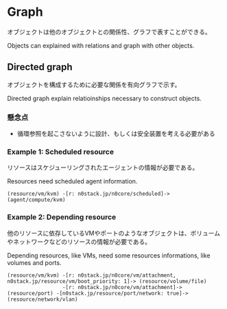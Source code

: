 # Graph

オブジェクトは他のオブジェクトとの関係性、グラフで表すことができる。

Objects can explained with relations and graph with other objects.

## Directed graph

オブジェクトを構成するために必要な関係を有向グラフで示す。

Directed graph explain relatioinships necessary to construct objects.

### 懸念点

- 循環参照を起こさないように設計、もしくは安全装置を考える必要がある

### Example 1: Scheduled resource

リソースはスケジューリングされたエージェントの情報が必要である。

Resources need scheduled agent information.

```
(resource/vm/kvm) -[r: n0stack.jp/n0core/scheduled]-> (agent/compute/kvm)
```

### Example 2: Depending resource

他のリソースに依存しているVMやポートのようなオブジェクトは、ボリュームやネットワークなどのリソースの情報が必要である。

Depending resources, like VMs, need some resources informations, like volumes and ports.

```
(resource/vm/kvm) -[r: n0stack.jp/n0core/vm/attachment, n0stack.jp/resource/vm/boot_priority: 1]-> (resource/volume/file)
                  -[r: n0stack.jp/n0core/vm/attachment]-> (resource/port) -[n0stack.jp/resource/port/network: true]-> (resource/network/vlan)
```
